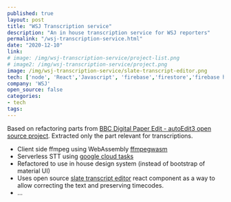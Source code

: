 ```yaml
---
published: true
layout: post
title: "WSJ Transcription service"
description: "An in house transcription service for WSJ reporters"
permalink: "/wsj-transcription-service.html"
date: "2020-12-10"
link: 
# image: /img/wsj-transcription-service/project-list.png
# image2: /img/wsj-transcription-service/project.png
image: /img/wsj-transcription-service/slate-transcript-editor.png
tech: ['node', 'React','Javascript', 'firebase','firestore','firebase hosting','firebase analytics','STT','Google Cloud Functions', 'custom authentication using Okta', 'ffmpeg','ffmpegwasm','google cloud tasks', 'Google Cloud STT','slate-transcript-editor' ]
company: 'WSJ'
open_source: false
categories:
- tech
tags:
---
```


Based on refactoring parts from [BBC Digital Paper Edit - autoEdit3 open source project](/BBC-dpe.html). Extracted only the part relevant for transcriptions. 

- Client side ffmpeg using WebAssembly [ffmpegwasm](https://ffmpegwasm.github.io/)
- Serverless STT using [google cloud tasks](https://cloud.google.com/tasks)
- Refactored to use in house design system (instead of bootstrap of material UI)
- Uses open source [slate transcript editor](https://github.com/pietrop/slate-transcript-editor) react component as a way to allow correcting the text and preserving timecodes.
- ... 
  

<!-- <div class="image-wrapper">
    <img src="{{ image2 }}" alt="{{ description }}" />
</div>



<div class="image-wrapper">
    <img src="{{ image3 }}" alt="{{ description }}" />
</div> -->
